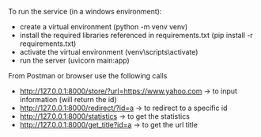 To run the service (in a windows environment):
 - create a virtual environment (python -m venv venv)
 - install the required libraries referenced in requirements.txt (pip install -r requirements.txt)
 - activate the virtual environment (venv\scripts\activate)
 - run the server (uvicorn main:app)

From Postman or browser use the following calls 
- http://127.0.0.1:8000/store/?url=https://www.yahoo.com	-> to input information (will return the id)
- http://127.0.0.1:8000/redirect/?id=a	-> to redirect to a specific id
- http://127.0.0.1:8000/statistics	-> to get the statistics
- http://127.0.0.1:8000/get_title?id=a	-> to get the url title

